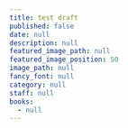 ```yaml
---
title: test draft
published: false
date: null
description: null
featured_image_path: null
featured_image_position: 50
image_path: null
fancy_font: null
category: null
staff: null
books:
  - null
---
```

